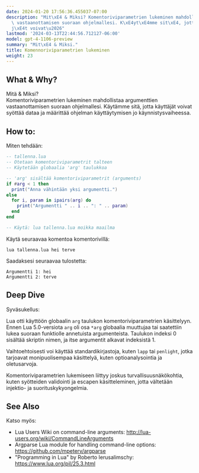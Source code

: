 ```yaml
---
date: 2024-01-20 17:56:36.455037-07:00
description: "Mit\xE4 & Miksi? Komentoriviparametrien lukeminen mahdollistaa argumenttien\
  \ vastaanottamisen suoraan ohjelmallesi. K\xE4yt\xE4mme sit\xE4, jotta k\xE4ytt\xE4\
  j\xE4t voivat\u2026"
lastmod: '2024-03-13T22:44:56.712127-06:00'
model: gpt-4-1106-preview
summary: "Mit\xE4 & Miksi."
title: Komennoriviparametrien lukeminen
weight: 23
---
```


## What & Why?
Mitä & Miksi?  
Komentoriviparametrien lukeminen mahdollistaa argumenttien vastaanottamisen suoraan ohjelmallesi. Käytämme sitä, jotta käyttäjät voivat syöttää dataa ja määrittää ohjelman käyttäytymisen jo käynnistysvaiheessa.

## How to:
Miten tehdään:

```Lua
-- tallenna.lua
-- Otetaan komentoriviparametrit talteen
-- Käytetään globaalia 'arg' taulukkoa

-- 'arg' sisältää komentoriviparametrit (arguments)
if #arg < 1 then
  print("Anna vähintään yksi argumentti.")
else
  for i, param in ipairs(arg) do
    print("Argumentti " .. i .. ": " .. param)
  end
end

-- Käytä: lua tallenna.lua moikka maailma
```

Käytä seuraavaa komentoa komentorivillä:
```
lua tallenna.lua hei terve
```

Saadaksesi seuraavaa tulostetta:
```
Argumentti 1: hei
Argumentti 2: terve
```

## Deep Dive
Syväsukellus:

Lua otti käyttöön globaalin `arg` taulukon komentoriviparametrien käsittelyyn. Ennen Lua 5.0-versiota `arg` oli osa `*arg` globaalia muuttujaa tai saatettiin lukea suoraan funktiolle annetuista argumenteista. Taulukon indeksi 0 sisältää skriptin nimen, ja itse argumentit alkavat indeksistä 1.

Vaihtoehtoisesti voi käyttää standardikirjastoja, kuten `lapp` tai `penlight`, jotka tarjoavat monipuolisempaa käsittelyä, kuten optioanalysointia ja oletusarvoja.

Komentoriviparametrien lukemiseen liittyy joskus turvallisuusnäkökohtia, kuten syötteiden validointi ja escapen käsitteleminen, jotta vältetään injektio- ja suorituskykyongelmia.

## See Also
Katso myös:

- Lua Users Wiki on command-line arguments: http://lua-users.org/wiki/CommandLineArguments
- Argparse Lua module for handling command-line options: https://github.com/mpeterv/argparse
- "Programming in Lua" by Roberto Ierusalimschy: https://www.lua.org/pil/25.3.html
